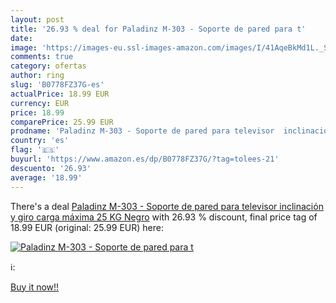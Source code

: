 ```yaml
---
layout: post
title: '26.93 % deal for Paladinz M-303 - Soporte de pared para t'
date: 
image: 'https://images-eu.ssl-images-amazon.com/images/I/41AqeBkMd1L._SL200_.jpg'
comments: true
category: ofertas
author: ring
slug: 'B0778FZ37G-es'
actualPrice: 18.99 EUR
currency: EUR
price: 18.99
comparePrice: 25.99 EUR
prodname: 'Paladinz M-303 - Soporte de pared para televisor  inclinación y giro  carga máxima  25 KG  Negro'
country: 'es'
flag: '🇪🇸'
buyurl: 'https://www.amazon.es/dp/B0778FZ37G/?tag=tolees-21'
descuento: '26.93'
average: '18.99'
---
```


There's a deal [Paladinz M-303 - Soporte de pared para televisor  inclinación y giro  carga máxima  25 KG  Negro](https://www.amazon.es/dp/B0778FZ37G/?tag=tolees-21)  with  26.93 % discount, final price tag of  18.99 EUR (original: 25.99 EUR) here:

[![Paladinz M-303 - Soporte de pared para t](https://images-eu.ssl-images-amazon.com/images/I/41AqeBkMd1L._SL200_.jpg)](https://www.amazon.es/dp/B0778FZ37G/?tag=tolees-21)

ℹ️:


[Buy it now!!](https://www.amazon.es/dp/B0778FZ37G/?tag=tolees-21)
